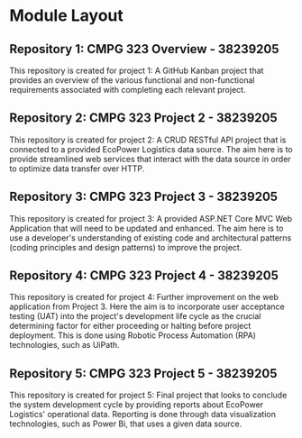 # Module Layout

## Repository 1: CMPG 323 Overview - 38239205

This repository is created for project 1:
A GitHub Kanban project that provides an overview of the various functional and non-functional requirements associated with completing each relevant project.

## Repository 2: CMPG 323 Project 2 - 38239205

This repository is created for project 2:
A CRUD RESTful API project that is connected to a provided EcoPower Logistics data source. The aim here is to provide streamlined web services that interact with the data source in order to optimize data transfer over HTTP.

## Repository 3: CMPG 323 Project 3 - 38239205

This repository is created for project 3:
A provided ASP.NET Core MVC Web Application that will need to be updated and enhanced. The aim here is to use a developer's understanding of existing code and architectural patterns (coding principles and design patterns) to improve the project.

## Repository 4: CMPG 323 Project 4 - 38239205

This repository is created for project 4:
Further improvement on the web application from Project 3. Here the aim is to incorporate user acceptance testing (UAT) into the project's development life cycle as the crucial determining factor for either proceeding or halting before project deployment. This is done using Robotic Process Automation (RPA) technologies, such as UiPath.

## Repository 5: CMPG 323 Project 5 - 38239205

This repository is created for project 5:
Final project that looks to conclude the system development cycle by providing reports about EcoPower Logistics' operational data. Reporting is done through data visualization technologies, such as Power Bi, that uses a given data source.
